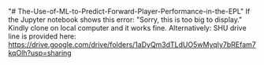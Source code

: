 "# The-Use-of-ML-to-Predict-Forward-Player-Performance-in-the-EPL" 
If the Jupyter notebook shows this error: "Sorry, this is too big to display."
Kindly clone on local computer and it works fine.
Alternatively: SHU drive line is provided here: https://drive.google.com/drive/folders/1aDyQm3dTLdUO5wMyqIy7bREfam7kqOlh?usp=sharing
